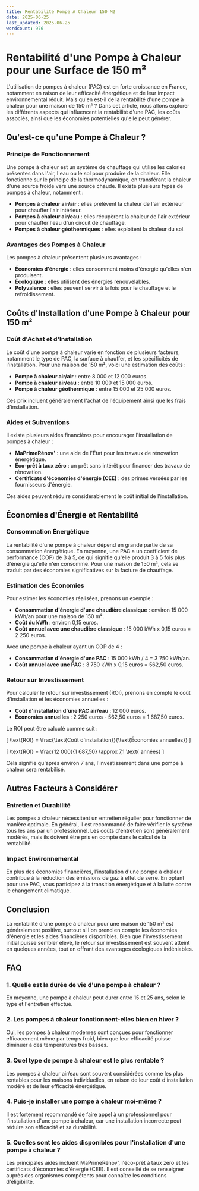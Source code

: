 ```yaml
---
title: Rentabilité Pompe A Chaleur 150 M2
date: 2025-06-25
last_updated: 2025-06-25
wordcount: 976
---
```


# Rentabilité d'une Pompe à Chaleur pour une Surface de 150 m²

L'utilisation de pompes à chaleur (PAC) est en forte croissance en France, notamment en raison de leur efficacité énergétique et de leur impact environnemental réduit. Mais qu'en est-il de la rentabilité d'une pompe à chaleur pour une maison de 150 m² ? Dans cet article, nous allons explorer les différents aspects qui influencent la rentabilité d'une PAC, les coûts associés, ainsi que les économies potentielles qu'elle peut générer.

## Qu'est-ce qu'une Pompe à Chaleur ?

### Principe de Fonctionnement

Une pompe à chaleur est un système de chauffage qui utilise les calories présentes dans l'air, l'eau ou le sol pour produire de la chaleur. Elle fonctionne sur le principe de la thermodynamique, en transférant la chaleur d'une source froide vers une source chaude. Il existe plusieurs types de pompes à chaleur, notamment :

- **Pompes à chaleur air/air** : elles prélèvent la chaleur de l'air extérieur pour chauffer l'air intérieur.
- **Pompes à chaleur air/eau** : elles récupèrent la chaleur de l'air extérieur pour chauffer l'eau d'un circuit de chauffage.
- **Pompes à chaleur géothermiques** : elles exploitent la chaleur du sol.

### Avantages des Pompes à Chaleur

Les pompes à chaleur présentent plusieurs avantages :

- **Économies d'énergie** : elles consomment moins d'énergie qu'elles n'en produisent.
- **Écologique** : elles utilisent des énergies renouvelables.
- **Polyvalence** : elles peuvent servir à la fois pour le chauffage et le refroidissement.

## Coûts d'Installation d'une Pompe à Chaleur pour 150 m²

### Coût d'Achat et d'Installation

Le coût d'une pompe à chaleur varie en fonction de plusieurs facteurs, notamment le type de PAC, la surface à chauffer, et les spécificités de l'installation. Pour une maison de 150 m², voici une estimation des coûts :

- **Pompe à chaleur air/air** : entre 8 000 et 12 000 euros.
- **Pompe à chaleur air/eau** : entre 10 000 et 15 000 euros.
- **Pompe à chaleur géothermique** : entre 15 000 et 25 000 euros.

Ces prix incluent généralement l'achat de l'équipement ainsi que les frais d'installation.

### Aides et Subventions

Il existe plusieurs aides financières pour encourager l'installation de pompes à chaleur :

- **MaPrimeRénov'** : une aide de l'État pour les travaux de rénovation énergétique.
- **Éco-prêt à taux zéro** : un prêt sans intérêt pour financer des travaux de rénovation.
- **Certificats d'économies d'énergie (CEE)** : des primes versées par les fournisseurs d'énergie.

Ces aides peuvent réduire considérablement le coût initial de l'installation.

## Économies d'Énergie et Rentabilité

### Consommation Énergétique

La rentabilité d'une pompe à chaleur dépend en grande partie de sa consommation énergétique. En moyenne, une PAC a un coefficient de performance (COP) de 3 à 5, ce qui signifie qu'elle produit 3 à 5 fois plus d'énergie qu'elle n'en consomme. Pour une maison de 150 m², cela se traduit par des économies significatives sur la facture de chauffage.

### Estimation des Économies

Pour estimer les économies réalisées, prenons un exemple :

- **Consommation d'énergie d'une chaudière classique** : environ 15 000 kWh/an pour une maison de 150 m².
- **Coût du kWh** : environ 0,15 euros.
- **Coût annuel avec une chaudière classique** : 15 000 kWh x 0,15 euros = 2 250 euros.

Avec une pompe à chaleur ayant un COP de 4 :

- **Consommation d'énergie d'une PAC** : 15 000 kWh / 4 = 3 750 kWh/an.
- **Coût annuel avec une PAC** : 3 750 kWh x 0,15 euros = 562,50 euros.

### Retour sur Investissement

Pour calculer le retour sur investissement (ROI), prenons en compte le coût d'installation et les économies annuelles :

- **Coût d'installation d'une PAC air/eau** : 12 000 euros.
- **Économies annuelles** : 2 250 euros - 562,50 euros = 1 687,50 euros.

Le ROI peut être calculé comme suit :

\[ \text{ROI} = \frac{\text{Coût d'installation}}{\text{Économies annuelles}} \]

\[ \text{ROI} = \frac{12 000}{1 687,50} \approx 7,1 \text{ années} \]

Cela signifie qu'après environ 7 ans, l'investissement dans une pompe à chaleur sera rentabilisé.

## Autres Facteurs à Considérer

### Entretien et Durabilité

Les pompes à chaleur nécessitent un entretien régulier pour fonctionner de manière optimale. En général, il est recommandé de faire vérifier le système tous les ans par un professionnel. Les coûts d'entretien sont généralement modérés, mais ils doivent être pris en compte dans le calcul de la rentabilité.

### Impact Environnemental

En plus des économies financières, l'installation d'une pompe à chaleur contribue à la réduction des émissions de gaz à effet de serre. En optant pour une PAC, vous participez à la transition énergétique et à la lutte contre le changement climatique.

## Conclusion

La rentabilité d'une pompe à chaleur pour une maison de 150 m² est généralement positive, surtout si l'on prend en compte les économies d'énergie et les aides financières disponibles. Bien que l'investissement initial puisse sembler élevé, le retour sur investissement est souvent atteint en quelques années, tout en offrant des avantages écologiques indéniables.

## FAQ

### 1. Quelle est la durée de vie d'une pompe à chaleur ?

En moyenne, une pompe à chaleur peut durer entre 15 et 25 ans, selon le type et l'entretien effectué.

### 2. Les pompes à chaleur fonctionnent-elles bien en hiver ?

Oui, les pompes à chaleur modernes sont conçues pour fonctionner efficacement même par temps froid, bien que leur efficacité puisse diminuer à des températures très basses.

### 3. Quel type de pompe à chaleur est le plus rentable ?

Les pompes à chaleur air/eau sont souvent considérées comme les plus rentables pour les maisons individuelles, en raison de leur coût d'installation modéré et de leur efficacité énergétique.

### 4. Puis-je installer une pompe à chaleur moi-même ?

Il est fortement recommandé de faire appel à un professionnel pour l'installation d'une pompe à chaleur, car une installation incorrecte peut réduire son efficacité et sa durabilité.

### 5. Quelles sont les aides disponibles pour l'installation d'une pompe à chaleur ?

Les principales aides incluent MaPrimeRénov', l'éco-prêt à taux zéro et les certificats d'économies d'énergie (CEE). Il est conseillé de se renseigner auprès des organismes compétents pour connaître les conditions d'éligibilité.